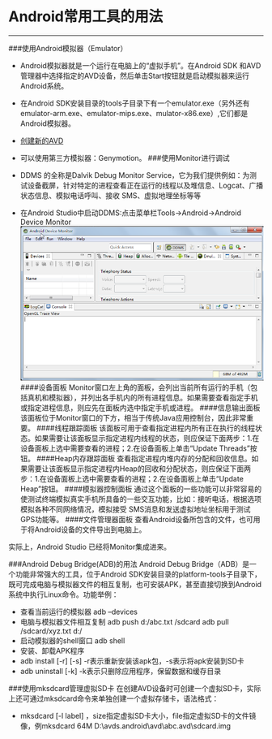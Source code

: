 # Android常用工具的用法

---
###使用Android模拟器（Emulator）
* Android模拟器就是一个运行在电脑上的“虚拟手机”。在Android SDK 和AVD管理器中选择指定的AVD设备，然后单击Start按钮就是启动模拟器来运行Android系统。
* 在Android SDK安装目录的tools子目录下有一个emulator.exe（另外还有emulator-arm.exe、emulator-mips.exe、mulator-x86.exe）,它们都是Android模拟器。
* [创建新的AVD](chapter1/section2)
* 可以使用第三方模拟器：Genymotion。
###使用Monitor进行调试
* DDMS 的全称是Dalvik Debug Monitor Service，它为我们提供例如：为测试设备截屏，针对特定的进程查看正在运行的线程以及堆信息、Logcat、广播状态信息、模拟电话呼叫、接收 SMS、虚拟地理坐标等等

* 在Android Studio中启动DDMS:点击菜单栏Tools->Android->Android Device Monitor
![](a12.png)
 ####设备面板
  Monitor窗口左上角的面板，会列出当前所有运行的手机（包括真机和模拟器），并列出各手机内的所有进程信息。如果需要查看指定手机或指定进程信息，则应先在面板内选中指定手机或进程。
 ####信息输出面板
  该面板位于Monitor窗口的下方，相当于传统Java应用控制台，因此非常重要。
 ####线程跟踪面板
 该面板可用于查看指定进程内所有正在执行的线程状态。如果需要让该面板显示指定进程内线程的状态，则应保证下面两步：1.在设备面板上选中需要查看的进程；2.在设备面板上单击“Update Threads”按钮。
 ####Heap内存跟踪面板
 查看指定进程内堆内存的分配和回收信息。如果需要让该面板显示指定进程内Heap的回收和分配状态，则应保证下面两步：1.在设备面板上选中需要查看的进程；2.在设备面板上单击“Update Heap”按钮。
 ####模拟器控制面板
 通过这个面板的一些功能可以非常容易的使测试终端模拟真实手机所具备的一些交互功能，比如：接听电话，根据选项模拟各种不同网络情况，模拟接受 SMS消息和发送虚拟地址坐标用于测试GPS功能等。
 ####文件管理器面板
 查看Android设备所包含的文件，也可用于将Android设备的文件导出到电脑上。
 
 实际上，Android Studio 已经将Monitor集成进来。
 
 

###Android Debug Bridge(ADB)的用法
Android Debug Bridge（ADB）是一个功能非常强大的工具，位于Android SDK安装目录的platform-tools子目录下，既可完成电脑与模拟器文件的相互复制，也可安装APK，甚至直接切换到Android系统中执行Linux命令。功能举例：
* 查看当前运行的模拟器 adb –devices
* 电脑与模拟器文件相互复制 
adb push d:/abc.txt /sdcard    adb pull /sdcard/xyz.txt d:/
* 启动模拟器的shell窗口 adb shell
* 安装、卸载APK程序
 * adb install [-r] [-s] <file>   -r表示重新安装该apk包，-s表示将apk安装到SD卡
 * adb uninstall [-k] <package> -k表示只删除应用程序，保留数据和缓存目录


###使用mksdcard管理虚拟SD卡
在创建AVD设备时可创建一个虚拟SD卡，实际上还可通过mksdcard命令来单独创建一个虚拟存储卡，语法格式：
* mksdcard [-l label] <size> <file>，size指定虚拟SD卡大小，file指定虚拟SD卡的文件镜像，例mksdcard 64M D:\avds\.android\avd\abc.avd\sdcard.img



